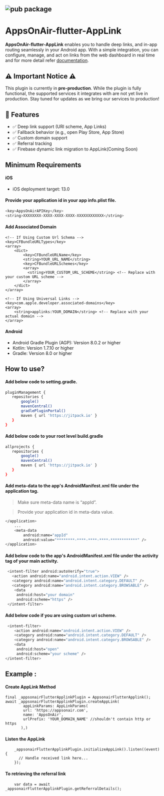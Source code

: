 ## ![pub package](https://appsonair.com/images/logo.svg)
# AppsOnAir-flutter-AppLink

**AppsOnAir-flutter-AppLink** enables you to handle deep links, and in-app routing seamlessly in your Android app. With a simple integration, you can configure, manage, and act on links from the web dashboard in real time and for more detail refer [documentation](https://documentation.appsonair.com/MobileQuickstart/GettingStarted/).

## ⚠️ Important Notice ⚠️

This plugin is currently in **pre-production**. While the plugin is fully functional, the supported services it integrates with are not yet live in production. Stay tuned for updates as we bring our services to production!

## 🚀 Features

- ✅ Deep link support (URI scheme, App Links)
- ✅ Fallback behavior (e.g., open Play Store, App Store)
- ✅ Custom domain support
- ✅ Referral tracking
- ✅ Firebase dynamic link migration to AppLink(Coming Soon)

## Minimum Requirements

#### iOS

- iOS deployment target: 13.0

#### Provide your application id in your app info.plist file.

```sh
<key>AppsOnAirAPIKey</key>
<string>XXXXXXXX-XXXX-XXXX-XXXX-XXXXXXXXXXXX</string>
```

#### Add Associated Domain

```
<!-- If Using Custom Url Schema -->
<key>CFBundleURLTypes</key>
<array>
    <dict>
        <key>CFBundleURLName</key>
        <string>YOUR_URL_NAME</string>
        <key>CFBundleURLSchemes</key>
        <array>
          <string>YOUR_CUSTOM_URL_SCHEME</string> <!-- Replace with your custom URL scheme -->
        </array>
    </dict>
</array>
```

```
<!-- If Using Universal Links -->
<key>com.apple.developer.associated-domains</key>
<array>
    <string>applinks:YOUR_DOMAIN</string> <!-- Replace with your actual domain -->
</array>
```

#### Android

- Android Gradle Plugin (AGP): Version 8.0.2 or higher
- Kotlin: Version 1.7.10 or higher
- Gradle: Version 8.0 or higher


## How to use?

#### Add below code to setting.gradle.

```sh
pluginManagement {
   repositories {
       google()
       mavenCentral()
       gradlePluginPortal()
       maven { url 'https://jitpack.io' }
   }
}
```

#### Add below code to your root level build.gradle

```sh
allprojects {
   repositories {
       google()
       mavenCentral()
       maven { url 'https://jitpack.io' }
   }
}
```

#### Add meta-data to the app's AndroidManifest.xml file under the application tag.

>Make sure meta-data name is “appId”.

>Provide your application id in meta-data value.


```sh
</application>
    ...
    <meta-data
        android:name="appId"
        android:value="********-****-****-****-************" />
</application>
```

#### Add below code to the app's AndroidManifest.xml file under the activity tag of your main activity.

```sh
 <intent-filter android:autoVerify="true">
   <action android:name="android.intent.action.VIEW" />
   <category android:name="android.intent.category.DEFAULT" />
   <category android:name="android.intent.category.BROWSABLE" />
    <data
     android:host="your domain"
     android:scheme="https" />
 </intent-filter>
```

#### Add below code if you are using custom uri scheme.
```sh
 <intent-filter>
    <action android:name="android.intent.action.VIEW" />
    <category android:name="android.intent.category.DEFAULT" />
    <category android:name="android.intent.category.BROWSABLE" />
    <data
     android:host="open"
     android:scheme="your scheme" />
</intent-filter>
```


## Example :

#### Create AppLink Method

```
final _appsonairFlutterApplinkPlugin = AppsonairFlutterApplink();
await _appsonairFlutterApplinkPlugin.createAppLink(
        appLinkParams: AppLinkParams(
        url: 'https://appsonair.com',
        name: 'AppsOnAir',
        urlPrefix: 'YOUR_DOMAIN_NAME' //shouldn't contain http or https
       ),)

```

#### Listen the AppLink
```
    _appsonairFlutterApplinkPlugin.initializeAppLink().listen((event) {
      // Handle received link here...
    });
```

#### To retrieving the referral link
```
    var data = await _appsonairFlutterApplinkPlugin.getReferralDetails();
```
